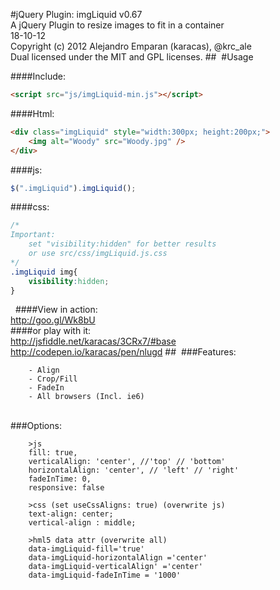 #jQuery  Plugin: imgLiquid v0.67  
A jQuery Plugin to resize images to fit in a container  
18-10-12  
Copyright (c) 2012 Alejandro Emparan (karacas), @krc_ale  
Dual licensed under the MIT and GPL licenses.
## 
#Usage  

####Include:
```html
<script src="js/imgLiquid-min.js"></script>
```

####Html:
```html
<div class="imgLiquid" style="width:300px; height:200px;">
	<img alt="Woody" src="Woody.jpg" />
</div>
```
  
####js:
```js
$(".imgLiquid").imgLiquid();
```
  
####css:
```css
/*
Important: 	
	set "visibility:hidden" for better results
	or use src/css/imgLiquid.js.css
*/
.imgLiquid img{
    visibility:hidden;
}
```
 
####View in action:  		
http://goo.gl/Wk8bU  
####or play with it:  	
http://jsfiddle.net/karacas/3CRx7/#base  
http://codepen.io/karacas/pen/nlugd
## 
###Features:
```
	- Align
	- Crop/Fill
	- FadeIn
	- All browsers (Incl. ie6)
```
   
###Options:
```
	>js
	fill: true,
	verticalAlign: 'center', //'top' // 'bottom'
	horizontalAlign: 'center', // 'left' // 'right'
	fadeInTime: 0,
	responsive: false
	
	>css (set useCssAligns: true) (overwrite js)
	text-align: center;
	vertical-align : middle;

	>hml5 data attr (overwrite all)
	data-imgLiquid-fill='true'
	data-imgLiquid-horizontalAlign ='center'
	data-imgLiquid-verticalAlign' ='center'
	data-imgLiquid-fadeInTime = '1000'
```  
